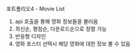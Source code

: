  포트폴리오4 - Movie List
1. api 호출을 통해 영화 정보들을 불러옴
2. 최신순, 평점순, 다운로드순으로 정렬 가능
3. 반응형 디자인
4. 영화 포스터 선택시 해당 영화에 대한 정보 볼 수 있음